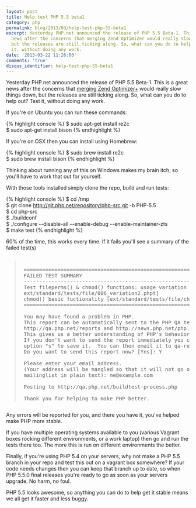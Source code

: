 ```yaml
---
layout: post
title: Help test PHP 5.5 beta1
category: php
permalink: blog/2013/03/help-test-php-55-beta1
excerpt: Yesterday PHP.net announced the release of PHP 5.5 Beta-1. This is a great
  news after the concerns that merging Zend Optimizer would really slow things down,
  but the releases are still ticking along. So, what can you do to help out? Test
  it, without doing any work.
date: '2013-03-22 11:26:00'
comments: 'true'
disqus_identifier: help-test-php-55-beta1
---
```


Yesterday PHP.net announced the release of PHP 5.5 Beta-1. This is a great news after the concerns that [merging Zend Optimizer+](https://wiki.php.net/rfc/optimizerplus) would really slow things down, but the releases are still ticking along. So, what can you do to help out? Test it, without doing any work.

If you're on Ubuntu you can run these commands:

{% highlight console %}
$ sudo apt-get install re2c  
$ sudo apt-get install bison
{% endhighlight %}

If you're on OSX then you can install using Homebrew:

{% highlight console %}
$ sudo brew install re2c  
$ sudo brew install bison
{% endhighlight %}

Thinking about running any of this on Windows makes my brain itch, so you'll have to work that out for yourself.

With those tools installed simply clone the repo, build and run tests:

{% highlight console %}
$ cd /tmp  
$ git clone http://git.php.net/repository/php-src.git -b PHP-5.5  
$ cd php-src  
$ ./buildconf  
$ ./configure --disable-all --enable-debug --enable-maintainer-zts  
$ make test
{% endhighlight %}

60% of the time, this works every time. If it fails you'll see a summary of the failed test(s)


<pre><blockquote>
 =====================================================================
 FAILED TEST SUMMARY
 ---------------------------------------------------------------------
 Test fileperms() & chmod() functions: usage variation - misc. perms [    
 ext/standard/tests/file/006_variation2.phpt]
 chmod() basic fuctionality [ext/standard/tests/file/chmod_basic.phpt]
 =====================================================================
 
 You may have found a problem in PHP.
 This report can be automatically sent to the PHP QA team at
 http://qa.php.net/reports and http://news.php.net/php.qa.reports
 This gives us a better understanding of PHP's behavior.
 If you don't want to send the report immediately you can choose
 option "s" to save it.  You can then email it to qa-reports@lists.php.net later.
 Do you want to send this report now? [Yns]: Y
 
 Please enter your email address.
 (Your address will be mangled so that it will not go out on any
 mailinglist in plain text): me@example.com
 
 Posting to http://qa.php.net/buildtest-process.php
 
 Thank you for helping to make PHP better.
</blockquote></pre>

Any errors will be reported for you, and there you have it, you've helped make PHP more stable.

If you have multiple operating systems available to you (various Vagrant boxes rocking different environments, or a work laptop) then go and run the tests there too. The more this is run on different environments the better.

Finally, if you're using PHP 5.4 on your servers, why not make a PHP 5.5 branch in your repo and test this out on a vagrant box somewhere? If your code needs changes then you can keep that branch up to date, so when PHP 5.5.0 final releases you're ready to go as soon as your servers upgrade. No harm, no foul.

PHP 5.5 looks awesome, so anything you can do to help get it stable means we all get it faster and less buggy.